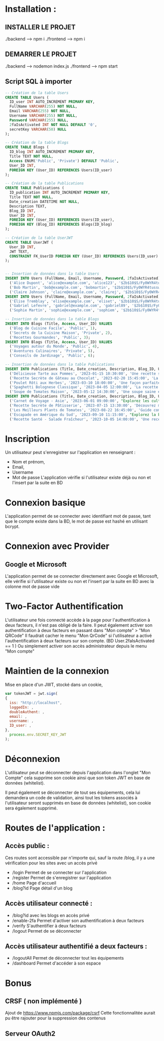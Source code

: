 # Installation :

## INSTALLER LE PROJET

./backend --> npm i
./frontend --> npm i

## DEMARRER LE PROJET

./backend --> nodemon index.js
./frontend --> npm start

## Script SQL à importer

```sql
-- Création de la table Users
CREATE TABLE Users (
  ID_user INT AUTO_INCREMENT PRIMARY KEY,
  FullName VARCHAR(255) NOT NULL,
  Email VARCHAR(255) NOT NULL,
  Username VARCHAR(255) NOT NULL,
  Password VARCHAR(255) NULL,
  2faIsActivated INT NOT NULL DEFAULT '0',
  secretKey VARCHAR(50) NULL
);

-- Création de la table Blogs
CREATE TABLE Blogs (
  ID_blog INT AUTO_INCREMENT PRIMARY KEY,
  Title TEXT NOT NULL,
  Access ENUM('Public', 'Private') DEFAULT 'Public',
  User_ID INT,
  FOREIGN KEY (User_ID) REFERENCES Users(ID_user)
);

-- Création de la table Publications
CREATE TABLE Publications (
  ID_publication INT AUTO_INCREMENT PRIMARY KEY,
  Title TEXT NOT NULL,
  Date_creation DATETIME NOT NULL,
  Description TEXT,
  Blog_ID INT,
  User_ID INT,
  FOREIGN KEY (User_ID) REFERENCES Users(ID_user),
  FOREIGN KEY (Blog_ID) REFERENCES Blogs(ID_blog)
);

-- Création de la table UserJWT
CREATE TABLE UserJWT (
  User_ID INT,
  JWT TEXT,
  CONSTRAINT FK_UserID FOREIGN KEY (User_ID) REFERENCES Users(ID_user)
);


-- Insertion de données dans la table Users
INSERT INTO Users (FullName, Email, Username, Password, 2faIsActivated) VALUES
  ('Alice Dupont', 'alice@example.com', 'alice123', '$2b$10$S/Fy0WYR4tusswl6A/xtfe1y4lVCLXt9P8HJrZe6P5VO1bfhV60eO', 1), -- Password
  ('Bob Martin', 'bob@example.com', 'bobmartin', '$2b$10$S/Fy0WYR4tusswl6A/xtfe1y4lVCLXt9P8HJrZe6P5VO1bfhV60eO', 0), -- Password
  ('Claire Johnson', 'claire@example.com', 'clairej', '$2b$10$S/Fy0WYR4tusswl6A/xtfe1y4lVCLXt9P8HJrZe6P5VO1bfhV60eO', 0); -- Password
INSERT INTO Users (FullName, Email, Username, Password, 2faIsActivated) VALUES
  ('Élise Tremblay', 'elise@example.com', 'eliset', '$2b$10$S/Fy0WYR4tusswl6A/xtfe1y4lVCLXt9P8HJrZe6P5VO1bfhV60eO', 1), -- Password
  ('Gabriel Lefevre', 'gabriel@example.com', 'gabriel89', '$2b$10$S/Fy0WYR4tusswl6A/xtfe1y4lVCLXt9P8HJrZe6P5VO1bfhV60eO', 0), -- Password
  ('Sophie Martin', 'sophie@example.com', 'sophiem', '$2b$10$S/Fy0WYR4tusswl6A/xtfe1y4lVCLXt9P8HJrZe6P5VO1bfhV60eO', 0); -- Password

-- Insertion de données dans la table Blogs
INSERT INTO Blogs (Title, Access, User_ID) VALUES
  ('Blog de Cuisine Facile', 'Public', 1),
  ('Secrets de la Cuisine Maison', 'Private', 2),
  ('Recettes Gourmandes', 'Public', 3);
INSERT INTO Blogs (Title, Access, User_ID) VALUES
  ('Voyages autour du Monde', 'Public', 4),
  ('Aventures Culinaires', 'Private', 5),
  ('Conseils de Jardinage', 'Public', 6);

-- Insertion de données dans la table Publications
INSERT INTO Publications (Title, Date_creation, Description, Blog_ID, User_ID) VALUES
  ('Délicieuse Tarte aux Pommes', '2023-01-15 10:30:00', 'Une recette simple et délicieuse de tarte aux pommes.', 1, 1),
  ('Recette Secrète de Gâteau au Chocolat', '2023-02-20 15:45:00', 'La meilleure recette de gâteau au chocolat jamais révélée!', 2, 2),
  ('Poulet Rôti aux Herbes', '2023-03-10 18:00:00', 'Une façon parfaite de préparer le poulet pour un repas savoureux.', 3, 3),
  ('Spaghetti Bolognese Classique', '2023-04-05 12:00:00', 'La recette authentique de la sauce bolognaise italienne.', 1, 1),
  ('Soupe de Tomates Maison', '2023-05-12 14:30:00', 'Une soupe saine et délicieuse à base de tomates fraîches.', 2, 2);
INSERT INTO Publications (Title, Date_creation, Description, Blog_ID, User_ID) VALUES
  ('Carnet de Voyage - Asie', '2023-06-01 09:00:00', "Explorez les cultures fascinantes de l'Asie à travers mes aventures.", 4, 4),
  ('Recette Secrète de Pâtisserie', '2023-07-15 13:30:00', 'Découvrez mes créations pâtissières exclusives et apprenez les astuces.', 5, 5),
  ('Les Meilleurs Plants de Tomates', '2023-08-22 16:45:00', 'Guide complet pour cultiver des tomates savoureuses dans votre jardin.', 6, 6),
  ('Escapade en Amérique du Sud', '2023-09-10 11:15:00', "Explorez la beauté de l'Amérique du Sud à travers mes récits de voyage.", 4, 4),
  ('Recette Santé - Salade Fraîcheur', '2023-10-05 14:00:00', 'Une recette de salade légère et nutritive pour une alimentation saine.', 5, 5);

```

# Inscription

Un utilisateur peut s'enregistrer sur l'application en renseignant :

- Nom et prénom,
- Email,
- Username
- Mot de passe
  L'application vérifie si l'utilisateur existe déjà ou non et l'insert par la suite en BD

# Connexion basique

L'application permet de se connecter avec identifiant mot de passe, tant que le compte existe dans la BD, le mot de passe est hashé en utilisant bcrypt.

# Connexion avec Provider

## Google et Microsoft

L'application permet de se connecter directement avec Google et Microsoft, elle vérifie si l'utilisateur existe ou non et l'insert par la suite en BD avec la colonne mot de passe vide

# Two-Factor Authentification

L'utilisateur une fois connecté accède à la page pour l'authentification à deux facteurs, il n'est pas obligé de la faire.
Il peut également activer son authentification à deux facteurs en passant dans "Mon compte" > "Mon QRCode"
Il faudrait cacher le menu "Mon QrCode" si l'utilisateur a activé l'authentification à deux facteurs sur son compte. (BD User.2faIsActivated == 1 )
Ou simplement activer son accès administrateur depuis le menu "Mon compte"

# Maintien de la connexion

Mise en place d'un JWT, stocké dans un cookie,

```js
var tokenJWT = jwt.sign(
{
  iss: "http://localhost",
  loggedIn: ,
  doubleAuthent: ,
  email: ,
  username: ,
  ID_user: ,
},
  process.env.SECRET_KEY_JWT
);

```

# Déconnexion

L'utilisateur peut se déconnecter depuis l'application dans l'onglet "Mon Compte" cela supprime son cookie ainsi que son token JWT en base de données (whitelist).

Il peut également se déconnecter de tout ses équipements, cela lui demandera un code de validation, ainsi tout les tokens associés à l'utilisateur seront supprimés en base de données (whitelist), son cookie sera également supprimé.

# Routes de l'application :

## Accès public :

Ces routes sont accessible par n'importe qui, sauf la route /blog, il y a une vérification pour les sites avec un accès privé

- /login Permet de se connecter sur l'application
- /register Permet de s'enregistrer sur l'application
- /home Page d'accueil
- /blog?id Page détail d'un blog

## Accès utilisateur connecté :

- /blog?id avec les blogs en accès privé
- /enable-2fa Permet d'activer son authentification à deux facteurs
- /verify S'authentifier à deux facteurs
- /logout Permet de se déconnecter

## Accès utilisateur authentifié a deux facteurs :

- /logoutAll Permet de déconnecter tout les équipements
- /dashboard Permet d'accéder à son espace

# Bonus

## CRSF ( non implémenté )

Ajout de https://www.npmjs.com/package/csrf
Cette fonctionnalitée aurait pu être rajouter pour la suppression des contenus

## Serveur OAuth2
